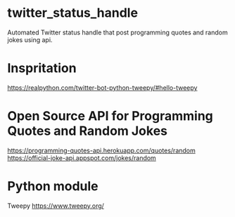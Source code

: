 # twitter_status_handle
Automated Twitter status handle that post programming quotes and random jokes using api.

# Inspritation
https://realpython.com/twitter-bot-python-tweepy/#hello-tweepy

# Open Source API for Programming Quotes and Random Jokes
https://programming-quotes-api.herokuapp.com/quotes/random
https://official-joke-api.appspot.com/jokes/random

# Python module
Tweepy
https://www.tweepy.org/

